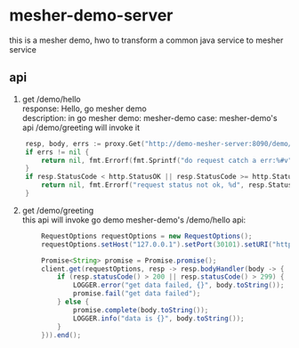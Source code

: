 # mesher-demo-server
this is a mesher demo, hwo to transform a common java service to
mesher service

## api
1. get /demo/hello   
response: Hello, go mesher demo   
description: in go mesher demo: mesher-demo case:
mesher-demo's api /demo/greeting will invoke it
```go
	resp, body, errs := proxy.Get("http://demo-mesher-server:8090/demo/hello").EndBytes()
	if errs != nil {
		return nil, fmt.Errorf(fmt.Sprintf("do request catch a err:%#v", errs))
	}
	if resp.StatusCode < http.StatusOK || resp.StatusCode >= http.StatusMultipleChoices {
		return nil, fmt.Errorf("request status not ok, %d", resp.StatusCode)
	}
```
2. get /demo/greeting   
this api will invoke go demo mesher-demo's /demo/hello api:
```java
        RequestOptions requestOptions = new RequestOptions();
        requestOptions.setHost("127.0.0.1").setPort(30101).setURI("http://demo-mesher:8080/demo/hello");

        Promise<String> promise = Promise.promise();
        client.get(requestOptions, resp -> resp.bodyHandler(body -> {
            if (resp.statusCode() > 200 || resp.statusCode() > 299) {
                LOGGER.error("get data failed, {}", body.toString());
                promise.fail("get data failed");
            } else {
                promise.complete(body.toString());
                LOGGER.info("data is {}", body.toString());
            }
        })).end();
```